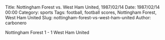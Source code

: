 Title: Nottingham Forest vs. West Ham United, 1987/02/14
Date: 1987/02/14 00:00
Category: sports
Tags: football, football scores, Nottingham Forest, West Ham United
Slug: nottingham-forest-vs-west-ham-united
Author: carbonero


Nottingham Forest 1 - 1 West Ham United
